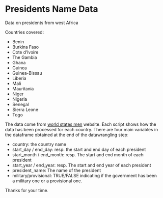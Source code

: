 # Presidents Name Data
Data on presidents from west Africa

Countries covered:

- Benin
- Burkina Faso
- Cote d'Ivoire
- The Gambia
- Ghana
- Guinea
- Guinea-Bissau
- Liberia
- Mali
- Mauritania
- Niger
- Nigeria
- Senegal
- Sierra Leone
- Togo

The data come from [world states men](http://www.worldstatesmen.org/) website. Each script shows how the data has been processed for each country. There are four main variables in the dataframe obtained at the end of the datawrangling step:

- country: the country name
- start_day / end_day: resp. the start and end day of each president
- start_month / end_month: resp. The start and end month of each president
- start_year / end_year: resp. The start and end year of each president
- president_name: The name of the president
- military/provisional: TRUE/FALSE indicating if the government has been a military one or a provisional one.

Thanks for your time.
